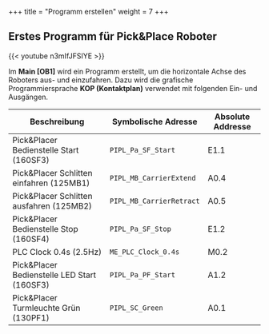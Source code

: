+++
title = "Programm erstellen"
weight = 7
+++

## Erstes Programm für Pick&Place Roboter

<div class="shadow">
  {{< youtube n3mIfJFSIYE >}}
</div>

Im **Main [OB1]** wird ein Programm erstellt, um die horizontale Achse des Roboters aus- und einzufahren. Dazu wird die grafische Programmiersprache **KOP (Kontaktplan)** verwendet mit folgenden Ein- und Ausgängen.

Beschreibung                                 | Symbolische Adresse      | Absolute Addresse
-------------------------------------------- | ------------------------ | -----------------
Pick&Placer Bedienstelle Start (160SF3)      | `PIPL_Pa_SF_Start`       | E1.1
Pick&Placer Schlitten einfahren (125MB1)     | `PIPL_MB_CarrierExtend`  | A0.4
Pick&Placer Schlitten ausfahren (125MB2)     | `PIPL_MB_CarrierRetract` | A0.5
Pick&Placer Bedienstelle Stop (160SF4)       | `PIPL_Pa_SF_Stop`        | E1.2
PLC Clock 0.4s (2.5Hz)                       | `ME_PLC_Clock_0.4s`      | M0.2
Pick&Placer Bedienstelle LED Start (160SF3)  | `PIPL_Pa_PF_Start`       | A1.2
Pick&Placer Turmleuchte Grün (130PF1)        | `PIPL_SC_Green`          | A0.1
